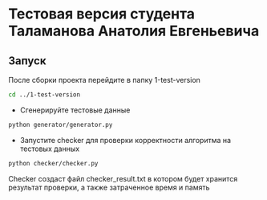 # Тестовая версия студента Таламанова Анатолия Евгеньевича
## Запуск
После сборки проекта перейдите в папку 1-test-version
```bash
cd ../1-test-version
```
- Сгенерируйте тестовые данные
```bash
python generator/generator.py
```
- Запустите checker для проверки корректности алгоритма на тестовых данных
```bash
python checker/checker.py
```
Checker создаст файл checker_result.txt в котором будет хранится результат проверки, а также затраченное время и память
